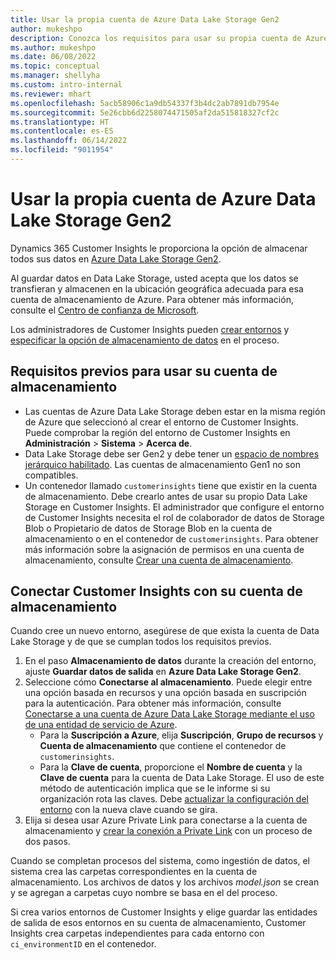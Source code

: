 ```yaml
---
title: Usar la propia cuenta de Azure Data Lake Storage Gen2
author: mukeshpo
description: Conozca los requisitos para usar su propia cuenta de Azure Data Lake Storage para almacenar datos de Customer Insights.
ms.author: mukeshpo
ms.date: 06/08/2022
ms.topic: conceptual
ms.manager: shellyha
ms.custom: intro-internal
ms.reviewer: mhart
ms.openlocfilehash: 5acb58906c1a9db54337f3b4dc2ab7891db7954e
ms.sourcegitcommit: 5e26cbb6d2258074471505af2da515818327cf2c
ms.translationtype: HT
ms.contentlocale: es-ES
ms.lasthandoff: 06/14/2022
ms.locfileid: "9011954"
---
```

# <a name="use-your-own-azure-data-lake-storage-gen2-account"></a>Usar la propia cuenta de Azure Data Lake Storage Gen2

Dynamics 365 Customer Insights le proporciona la opción de almacenar todos sus datos en [Azure Data Lake Storage Gen2](/azure/storage/blobs/data-lake-storage-introduction).

Al guardar datos en Data Lake Storage, usted acepta que los datos se transfieran y almacenen en la ubicación geográfica adecuada para esa cuenta de almacenamiento de Azure. Para obtener más información, consulte el [Centro de confianza de Microsoft](https://www.microsoft.com/trust-center).

Los administradores de Customer Insights pueden [crear entornos](create-environment.md) y [especificar la opción de almacenamiento de datos](create-environment.md#step-2-configure-data-storage) en el proceso.

## <a name="prerequisites-to-use-your-storage-account"></a>Requisitos previos para usar su cuenta de almacenamiento

- Las cuentas de Azure Data Lake Storage deben estar en la misma región de Azure que seleccionó al crear el entorno de Customer Insights. Puede comprobar la región del entorno de Customer Insights en **Administración** > **Sistema** > **Acerca de**.
- Data Lake Storage debe ser Gen2 y debe tener un [espacio de nombres jerárquico habilitado](/azure/storage/blobs/create-data-lake-storage-account). Las cuentas de almacenamiento Gen1 no son compatibles.
- Un contenedor llamado `customerinsights` tiene que existir en la cuenta de almacenamiento. Debe crearlo antes de usar su propio Data Lake Storage en Customer Insights. El administrador que configure el entorno de Customer Insights necesita el rol de colaborador de datos de Storage Blob o Propietario de datos de Storage Blob en la cuenta de almacenamiento o en el contenedor de `customerinsights`. Para obtener más información sobre la asignación de permisos en una cuenta de almacenamiento, consulte [Crear una cuenta de almacenamiento](/azure/storage/common/storage-account-create?toc=%2Fazure%2Fstorage%2Fblobs%2Ftoc.json&tabs=azure-portal).

## <a name="connect-customer-insights-with-your-storage-account"></a>Conectar Customer Insights con su cuenta de almacenamiento

Cuando cree un nuevo entorno, asegúrese de que exista la cuenta de Data Lake Storage y de que se cumplan todos los requisitos previos.

1. En el paso **Almacenamiento de datos** durante la creación del entorno, ajuste **Guardar datos de salida** en **Azure Data Lake Storage Gen2**.
1. Seleccione cómo **Conectarse al almacenamiento**. Puede elegir entre una opción basada en recursos y una opción basada en suscripción para la autenticación. Para obtener más información, consulte [Conectarse a una cuenta de Azure Data Lake Storage mediante el uso de una entidad de servicio de Azure](connect-service-principal.md).
   - Para la **Suscripción a Azure**, elija **Suscripción**, **Grupo de recursos** y **Cuenta de almacenamiento** que contiene el contenedor de `customerinsights`.
   - Para la **Clave de cuenta**, proporcione el **Nombre de cuenta** y la **Clave de cuenta** para la cuenta de Data Lake Storage. El uso de este método de autenticación implica que se le informe si su organización rota las claves. Debe [actualizar la configuración del entorno](manage-environments.md#edit-an-existing-environment) con la nueva clave cuando se gira.
1. Elija si desea usar Azure Private Link para conectarse a la cuenta de almacenamiento y [crear la conexión a Private Link](security-overview.md#private-links-tab) con un proceso de dos pasos.

Cuando se completan procesos del sistema, como ingestión de datos, el sistema crea las carpetas correspondientes en la cuenta de almacenamiento. Los archivos de datos y los archivos *model.json* se crean y se agregan a carpetas cuyo nombre se basa en el del proceso.

Si crea varios entornos de Customer Insights y elige guardar las entidades de salida de esos entornos en su cuenta de almacenamiento, Customer Insights crea carpetas independientes para cada entorno con `ci_environmentID` en el contenedor.
